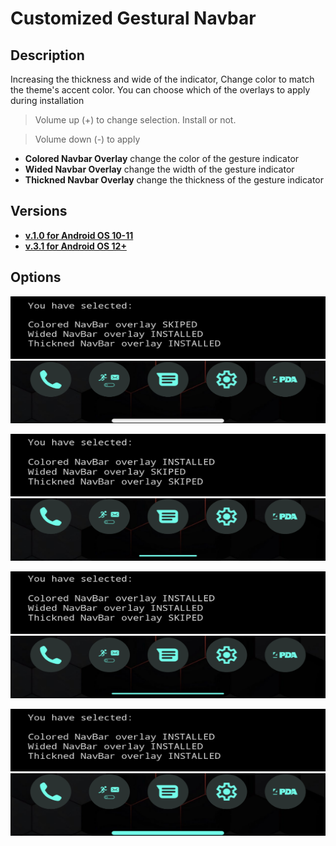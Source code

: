 # Customized Gestural Navbar

## Description
 Increasing the thickness and wide of the indicator, Change color to match the theme's accent color.
 You can choose which of the overlays to apply during installation
> Volume up (+) to change selection. Install or not.

> Volume down (-) to apply
- **Colored Navbar Overlay** change the color of the gesture indicator
- **Wided Navbar Overlay** change the width of the gesture indicator
- **Thickned Navbar Overlay** change the thickness of the gesture indicator

## Versions
- [**v.1.0 for Android OS 10-11**](https://github.com/Magisk-Modules-Alt-Repo/CustomizedNavbar/releases/tag/1.0)
- [**v.3.1 for Android OS 12+**](https://github.com/Magisk-Modules-Alt-Repo/CustomizedNavbar/releases/tag/3.1)

## Options

<p align="center">
<img width="575" height="100" src="https://raw.githubusercontent.com/Magisk-Modules-Alt-Repo/CustomizedNavbar/main/assets/0-1-1-choose.png">
<img width="575" height="100" src="https://raw.githubusercontent.com/Magisk-Modules-Alt-Repo/CustomizedNavbar/main/assets/0-1-1-result.png">
</p>


<p align="center">
<img width="575" height="100" src="https://raw.githubusercontent.com/Magisk-Modules-Alt-Repo/CustomizedNavbar/main/assets/1-0-0-choose.png">
<img width="575" height="100" src="https://raw.githubusercontent.com/Magisk-Modules-Alt-Repo/CustomizedNavbar/main/assets/1-0-0-result.png">
 </p>
 

 <p align="center">
<img width="575" height="100" src="https://raw.githubusercontent.com/Magisk-Modules-Alt-Repo/CustomizedNavbar/main/assets/1-1-0-choose.png">
<img width="575" height="100" src="https://raw.githubusercontent.com/Magisk-Modules-Alt-Repo/CustomizedNavbar/main/assets/1-1-0-result.png">
</p>


<p align="center">
<img width="575" height="100" src="https://raw.githubusercontent.com/Magisk-Modules-Alt-Repo/CustomizedNavbar/main/assets/1-1-1-choose.png">
<img width="575" height="100" src="https://raw.githubusercontent.com/Magisk-Modules-Alt-Repo/CustomizedNavbar/main/assets/1-1-1-result.png">
</p>
